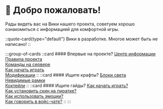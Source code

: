 # 👋 Добро пожаловать!
Рады видеть вас на Вики нашего проекта, советуем хорошо ознакомиться с информацией для комфортной игры.

::quote-card{type="default"}
Вики в разработке. Многое может быть не написано!
::

:::group-of-cards
  ::card
    #### Впервые на проекте? 
    [Центр информации](/wiki/main/information.md)<br>
    [Правила проекта](/wiki/legal/rules-for-players.md)<br>
    [Команды на сервере](/wiki/main/commands.md)<br>
    [Как начать играть](/wiki/main/howtoplay.md)<br>
    [Модификации](/wiki/main/modifications.md)
  ::
  ::card
    #### Ищите крафты?
    [Блоки света](/wiki/recipes/light_block.md)<br>
    [Невидимые рамки](/wiki/recipes/invframes.md)<br>
    [Коктейли](/wiki/modifications/buhlo.md)
  ::
  ::card
    #### Ищите гайды?
    [Как начать играть?](/wiki/main/howtoplay.md)<br>
    [Как установить скин на пиратке?](/wiki/modifications/skins.md)<br>
    [Как использовать эмоции?](/wiki/modifications/emotes.md)<br>
    [Как говорить в войс-чате?](/wiki/modifications/voicechat.md)
  ::
:::
